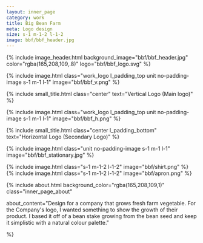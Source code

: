 ```yaml
---
layout: inner_page
category: work
title: Big Bean Farm
meta: Logo design 
size: s-1 m-1-2 l-1-2
image: bbf/bbf_header.jpg
---
```


{% include image_header.html background_image="bbf/bbf_header.jpg" color="rgba(165,208,109,.8)" logo="bbf/bbf_logo.svg" %}

{% include image.html class="work_logo l_padding_top unit no-padding-image s-1 m-1 l-1" image="bbf/bbf_v.png" %}

{% include small_title.html class="center" text="Vertical Logo (Main logo)" %}

{% include image.html class="work_logo l_padding_top unit no-padding-image s-1 m-1 l-1" image="bbf/bbf_h.png" %}

{% include small_title.html class="center l_padding_bottom" text="Horizontal Logo (Secondary Logo)" %}

{% include image.html class="unit no-padding-image s-1 m-1 l-1" image="bbf/bbf_stationary.jpg" %}

{% include image.html class="s-1 m-1-2 l-1-2" image="bbf/shirt.png" %}
{% include image.html class="s-1 m-1-2 l-1-2" image="bbf/apron.png" %}

{% include about.html background_color="rgba(165,208,109,1)" class="inner_page_about"

about_content="Design for a company that grows fresh farm vegetable. For the Company's logo, I wanted something to show the growth of their product. I based it off of a bean stake growing from the bean seed and keep it simplistic with a natural colour palette." 

%}
